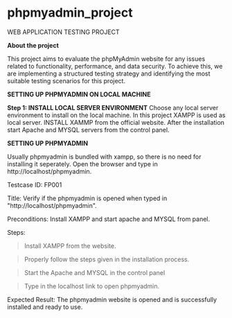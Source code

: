 # phpmyadmin_project
WEB APPLICATION TESTING PROJECT

**About the project**


This project aims to evaluate the phpMyAdmin website for any issues related to functionality, performance, and data security. To achieve this, we are implementing a structured testing strategy and identifying the most suitable testing scenarios for this project.


**SETTING UP PHPMYADMIN ON LOCAL MACHINE**

****Step 1: INSTALL LOCAL SERVER ENVIRONMENT****
 Choose any local server environment to install on the local machine. In this project XAMPP is used as local server.
 INSTALL XAMMP from the official website. After the installation start Apache and MYSQL servers from the control panel. 

**SETTING UP PHPMYADMIN**

Usually phpmyadmin is bundled with xampp, so there is no need for installing it seperately. 
Open the browser and type in http://localhost/phpmyadmin. 



Testcase ID: FP001

  
Title: Verify if the phpmyadmin is opened when typed in "http://localhost/phpmyadmin". 

 
Preconditions: Install XAMPP and start apache and MYSQL from panel. 

Steps: 

> Install XAMPP from the website.

> Properly follow the steps given in the installation process.

> Start the Apache and MYSQL in the control panel

> Type in the localhost link to open phpmyadmin.

Expected Result: The phpmyadmin website is opened and is successfully installed and ready to use.
 
 

